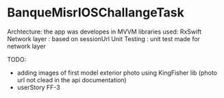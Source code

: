 # BanqueMisrIOSChallangeTask
Archtecture:
the app was developes in MVVM 
libraries used:
RxSwift
Network layer :
based on sessionUrl
Unit Testing : 
unit test made for network layer

TODO:
- adding images of first model exterior photo using KingFisher lib (photo url not clead in the api documentation)
- userStory FF-3
